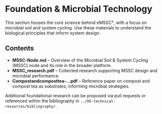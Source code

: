 # Foundation & Microbial Technology

This section houses the core science behind eMSSC², with a focus on microbial soil and system cycling. Use these materials to understand the biological principles that inform system design.

## Contents

- **MSSC-Node.md** – Overview of the Microbial Soil & System Cycling (MSSC) node and its role in the broader platform.
- **MSSC_research.pdf** – Collected research supporting MSSC design and microbial performance.
- **Compostandcomposttea-...pdf** – Reference paper on compost and compost tea as substrates, informing microbial strategies.

Additional foundational research can be proposed via pull requests or referenced within the bibliography in `../05-technical-resources/bibliography/`.

